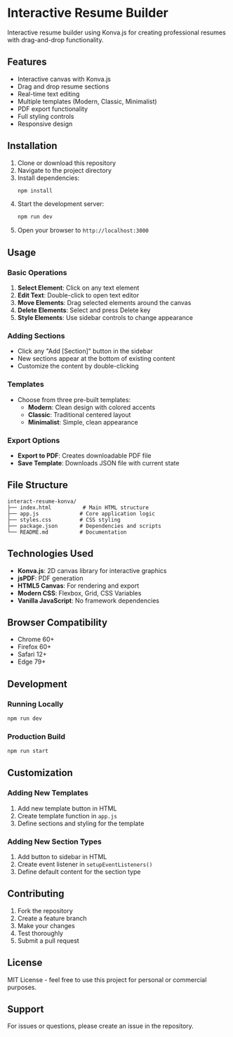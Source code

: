 # Interactive Resume Builder

Interactive resume builder using Konva.js for creating professional resumes with drag-and-drop functionality.

## Features

- Interactive canvas with Konva.js
- Drag and drop resume sections
- Real-time text editing
- Multiple templates (Modern, Classic, Minimalist)
- PDF export functionality
- Full styling controls
- Responsive design

## Installation

1. Clone or download this repository
2. Navigate to the project directory
3. Install dependencies:
   ```bash
   npm install
   ```
4. Start the development server:
   ```bash
   npm run dev
   ```
5. Open your browser to `http://localhost:3000`

## Usage

### Basic Operations
1. **Select Element**: Click on any text element
2. **Edit Text**: Double-click to open text editor
3. **Move Elements**: Drag selected elements around the canvas
4. **Delete Elements**: Select and press Delete key
5. **Style Elements**: Use sidebar controls to change appearance

### Adding Sections
- Click any "Add [Section]" button in the sidebar
- New sections appear at the bottom of existing content
- Customize the content by double-clicking

### Templates
- Choose from three pre-built templates:
  - **Modern**: Clean design with colored accents
  - **Classic**: Traditional centered layout
  - **Minimalist**: Simple, clean appearance

### Export Options
- **Export to PDF**: Creates downloadable PDF file
- **Save Template**: Downloads JSON file with current state

## File Structure
```
interact-resume-konva/
├── index.html          # Main HTML structure
├── app.js             # Core application logic
├── styles.css         # CSS styling
├── package.json       # Dependencies and scripts
└── README.md          # Documentation
```

## Technologies Used
- **Konva.js**: 2D canvas library for interactive graphics
- **jsPDF**: PDF generation
- **HTML5 Canvas**: For rendering and export
- **Modern CSS**: Flexbox, Grid, CSS Variables
- **Vanilla JavaScript**: No framework dependencies

## Browser Compatibility
- Chrome 60+
- Firefox 60+
- Safari 12+
- Edge 79+

## Development

### Running Locally
```bash
npm run dev
```

### Production Build
```bash
npm run start
```

## Customization

### Adding New Templates
1. Add new template button in HTML
2. Create template function in `app.js`
3. Define sections and styling for the template

### Adding New Section Types
1. Add button to sidebar in HTML
2. Create event listener in `setupEventListeners()`
3. Define default content for the section type

## Contributing
1. Fork the repository
2. Create a feature branch
3. Make your changes
4. Test thoroughly
5. Submit a pull request

## License
MIT License - feel free to use this project for personal or commercial purposes.

## Support
For issues or questions, please create an issue in the repository.